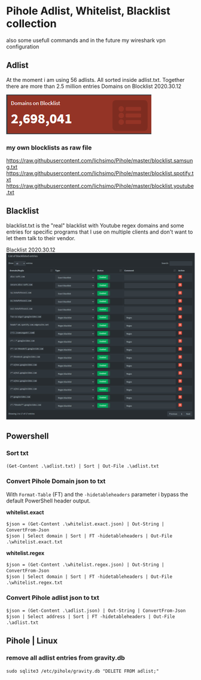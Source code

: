 # Pihole Adlist, Whitelist, Blacklist collection
also some usefull commands and in the future my wireshark vpn configuration

## Adlist
At the moment i am using 56 adlists. All sorted inside adlist.txt.
Together there are more than 2.5 million entries
Domains on Blocklist 2020.30.12

![DomainsOnBlocklist](https://raw.githubusercontent.com/lichsimo/Pihole/master/Image/DomainsOnBlocklist.png)

### my own blocklists as raw file

https://raw.githubusercontent.com/lichsimo/Pihole/master/blocklist.samsung.txt
https://raw.githubusercontent.com/lichsimo/Pihole/master/blocklist.spotify.txt
https://raw.githubusercontent.com/lichsimo/Pihole/master/blocklist.youtube.txt

## Blacklist
blacklist.txt is the "real" blacklist with Youtube regex domains and some entries for specific programs that I use on multiple clients and don't want to let them talk to their vendor.

Blacklist 2020.30.12
![Blacklist-Image](https://raw.githubusercontent.com/lichsimo/Pihole/master/Image/Blacklist.png)

## Powershell
### Sort txt
```console
(Get-Content .\adlist.txt) | Sort | Out-File .\adlist.txt
```
### Convert Pihole Domain json to txt
With `Format-Table` (FT) and the `-hidetableheaders` parameter i bypass the default PowerShell header output.

**whitelist.exact**

```console
$json = (Get-Content .\whitelist.exact.json) | Out-String | ConvertFrom-Json
$json | Select domain | Sort | FT -hidetableheaders | Out-File .\whitelist.exact.txt
```

**whitelist.regex**
```console
$json = (Get-Content .\whitelist.regex.json) | Out-String | ConvertFrom-Json
$json | Select domain | Sort | FT -hidetableheaders | Out-File .\whitelist.regex.txt
```

### Convert Pihole adlist json to txt
```console
$json = (Get-Content .\adlist.json) | Out-String | ConvertFrom-Json
$json | Select address | Sort | FT -hidetableheaders | Out-File .\adlist.txt
```

## Pihole | Linux
### remove all adlist entries from gravity.db
```console
sudo sqlite3 /etc/pihole/gravity.db "DELETE FROM adlist;"
```